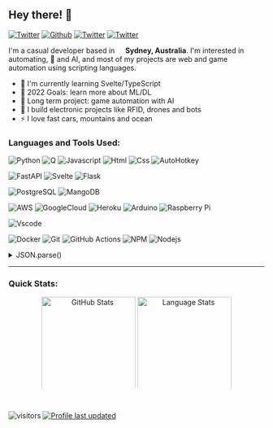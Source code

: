 ## Hey there! 👋

<a href="https://t.me/icdance" target="_blank"><img alt="Twitter" src="https://img.shields.io/badge/icdance-2CA5E0?style=flat-square&logo=telegram&logoColor=white" /></a>
<a href="https://github.com/icdance" target="_blank"><img alt="Github" src="https://img.shields.io/badge/icdance-%2312100E.svg?&style=flat-square&logo=Github&logoColor=white" /></a>
<a href="https://twitter.com/icdancely" target="_blank"><img alt="Twitter" src="https://img.shields.io/badge/icdancely-%231DA1F2.svg?&style=flat-square&logo=twitter&logoColor=white" /></a>
<a href="sendto:icdancely@gmail.com" target="_blank"><img alt="Twitter" src="https://img.shields.io/static/v1?style=flat-square&message=icdancely&color=EA4335&logo=Gmail&logoColor=FFFFFF&label=" /></a>

I'm a casual developer based in <img src="https://cdn-icons-png.flaticon.com/128/323/323367.png" width="13"/> **Sydney, Australia**. I'm interested in automating, 🤖 and AI, and most of my projects are web and game automation using scripting languages.

- 🌱 I'm currently learning Svelte/TypeScript
- 🥅 2022 Goals: learn more about ML/DL
- 🎯 Long term project: game automation with AI
- 🔭 I build electronic projects like RFID, drones and bots
- ⚡ I love fast cars, mountains and ocean

### Languages and Tools Used:

![Python](https://img.shields.io/badge/Python-3776AB?style=flat-square&logo=python&logoColor=white)
![Q](https://img.shields.io/static/v1?style=flat-square&message=Q&color=14161A&logo=PureScript&logoColor=FFFFFF&label=)
![Javascript](https://img.shields.io/badge/JavaScript-323330?style=flat-square&logo=javascript&logoColor=F7DF1E)
![Html](https://img.shields.io/badge/HTML5-E34F26?style=flat-square&logo=html5&logoColor=white)
![Css](https://img.shields.io/badge/CSS3-1572B6?style=flat-square&logo=css3&logoColor=white)
![AutoHotkey](https://img.shields.io/static/v1?style=flat-square&message=AHK&color=334455&logo=AutoHotkey&logoColor=FFFFFF&label=)

![FastAPI](https://img.shields.io/static/v1?style=flat-square&message=FastAPI&color=009688&logo=FastAPI&logoColor=FFFFFF&label=)
![Svelte](https://img.shields.io/static/v1?style=flat-square&message=Svelte&color=FF3E00&logo=Svelte&logoColor=FFFFFF&label=)
![Flask](https://img.shields.io/badge/Flask-000000?style=flat-square&logo=flask&logoColor=white)

![PostgreSQL](https://img.shields.io/static/v1?style=flat-square&message=PostgreSQL&color=4169E1&logo=PostgreSQL&logoColor=FFFFFF&label=)
![MangoDB](https://img.shields.io/badge/MongoDB-4EA94B?style=flat-square&logo=mongodb&logoColor=white)

![AWS](https://img.shields.io/badge/AWS-232F3E?style=flat-square&logo=amazon-aws&logoColor=white)
![GoogleCloud](https://img.shields.io/badge/-Google_Cloud-1a73e8?style=flat-square&logo=google-cloud&logoColor=white)
![Heroku](https://img.shields.io/badge/Heroku-430098?style=flat-square&logo=heroku&logoColor=white)
![Arduino](https://img.shields.io/static/v1?style=flat-square&message=Arduino&color=00979D&logo=Arduino&logoColor=FFFFFF&label=)
![Raspberry Pi](https://img.shields.io/static/v1?style=flat-square&message=Raspberry+Pi&color=A22846&logo=Raspberry+Pi&logoColor=FFFFFF&label=)

![Vscode](https://img.shields.io/badge/Visual_Studio_Code-0078D4?style=flat-square&logo=visual%20studio%20code&logoColor=white)

![Docker](https://img.shields.io/badge/-Docker-46a2f1?style=flat-square&logo=docker&logoColor=white)
![Git](https://img.shields.io/badge/GIT-E44C30?style=flat-square&logo=git&logoColor=white)
![GitHub Actions](https://img.shields.io/static/v1?style=flat-square&message=GitHub+Actions&color=2088FF&logo=GitHub+Actions&logoColor=FFFFFF&label=)
![NPM](https://img.shields.io/badge/-NPM-CB3837?style=flat-square&logo=npm&logoColor=white)
![Nodejs](https://img.shields.io/badge/-Nodejs-43853d?style=flat-square&logo=Node.js&logoColor=white)

<!-- ![C++](https://img.shields.io/badge/C%2B%2B-00599C?style=flat-square&logo=c%2B%2B&logoColor=white)
![SQLite](https://img.shields.io/static/v1?style=flat-square&message=SQLite&color=003B57&logo=SQLite&logoColor=FFFFFF&label=)
![Linux](https://img.shields.io/static/v1?style=flat-square&message=Linux&color=222222&logo=Linux&logoColor=FCC624&label=)
![Photoshop](https://img.shields.io/badge/Adobe%20Photoshop-31A8FF?style=flat-square&logo=Adobe%20Photoshop&logoColor=black)
![GitHub](https://img.shields.io/static/v1?style=flat-square&message=GitHub&color=181717&logo=GitHub&logoColor=FFFFFF&label=)
-->

<details>
  <summary>JSON.parse()</summary>

```json
{
  "languagesAndToolsReadable": {
    "languages": ["Q Script language", "Python", "Javascript", "C"],
    "languagesExtra": ["VB Script", "VBA", "AutoHotKey", "HTML", "CSS"],
    "frameworks": {
      "python": ["Fastapi", "Flask"],
      "javascript": "Svelte"
    },
    "database": ["Postgres", "Mangodb"],
    "editor": "VSCode",
    "platforms": ["Linux", "Windows", "Arduino"],
    "platformsRemote": ["Amazon AWS", "Google Cloud Platform", "Heroku"],
    "otherTools": ["Docker", "Git", "Github Action", "NPM", "Node.js"]
  }
}
```

## </details>

---

### Quick Stats:

<p align="center">
  <img height="185" align="center" alt="GitHub Stats" style="max-height:180px" src="https://webdev-github-readme-stats.vercel.app/api?username=icdance&count_private=true&show_icons=true&hide_border=true&theme=react" />
  <img height="185" align="center" alt="Language Stats" style="max-height:180px" src="https://webdev-github-readme-stats.vercel.app/api/top-langs/?username=icdance&layout=compact&langs_count=8&hide=SCSS,TeX,Assembly&hide_border=true&theme=react" />
</p>
<br />

![visitors](https://komarev.com/ghpvc/?username=icdance&style=flat-square&color=orange)
[![Profile last updated](https://img.shields.io/github/last-commit/icdance/icdance/master?label=Last%20updated&style=flat-square)](https://github.com/icdance)

